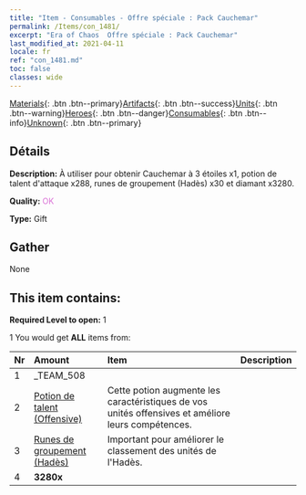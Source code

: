 ```yaml
---
title: "Item - Consumables - Offre spéciale : Pack Cauchemar"
permalink: /Items/con_1481/
excerpt: "Era of Chaos  Offre spéciale : Pack Cauchemar"
last_modified_at: 2021-04-11
locale: fr
ref: "con_1481.md"
toc: false
classes: wide
---
```

 [Materials](/fr/Items/){: .btn .btn--primary}[Artifacts](/fr/Items/Artifacts/){: .btn .btn--success}[Units](/fr/Items/Units/){: .btn .btn--warning}[Heroes](/fr/Items/Heroes/){: .btn .btn--danger}[Consumables](/fr/Items/Consumables/){: .btn .btn--info}[Unknown](/fr/Items/Unknown/){: .btn .btn--primary}

## Détails
 **Description:** À utiliser pour obtenir Cauchemar à 3 étoiles x1, potion de talent d'attaque x288, runes de groupement (Hadès) x30 et diamant x3280.

 **Quality:** <span style="color: #DA70D6">OK</span>

 **Type:** Gift

## Gather

  None

## This item contains:

 **Required Level to open:** 1

 1 You would get **ALL** items  from:

  | Nr | Amount |     Item    | Description |
  |:---|:-------|:------------|:-----------:|
  | 1 | _TEAM_508 | 
  | 2 | [Potion de talent (Offensive)](/fr/Items/con_786/) | Cette potion augmente les caractéristiques de vos unités offensives et améliore leurs compétences. | 
  | 3 | [Runes de groupement (Hadès)](/fr/Items/con_777/) | Important pour améliorer le classement des unités de l'Hadès. | 
  | 4 |  **3280x** | <i class="fas fa-gem"/> |  | 
